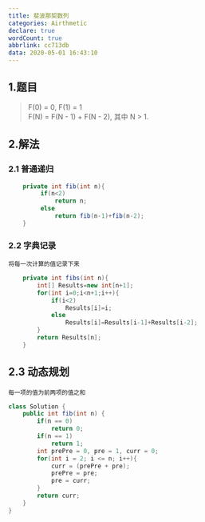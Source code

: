 ```yaml
---
title: 斐波那契数列
categories: Airthmetic
declare: true
wordCount: true
abbrlink: cc713db
data: 2020-05-01 16:43:10
---
```


## 1.题目
>F(0) = 0,   F(1) = 1<br>
>F(N) = F(N - 1) + F(N - 2), 其中 N > 1.
<!-- more -->
## 2.解法

### 2.1 普通递归
```java
    private int fib(int n){
         if(n<2)
             return n;
         else
             return fib(n-1)+fib(n-2);
    }
```
### 2.2 字典记录
 
    将每一次计算的值记录下来

```java
    private int fibs(int n){
        int[] Results=new int[n+1];
        for(int i=0;i<n+1;i++){
            if(i<2)
                Results[i]=i;
            else
                Results[i]=Results[i-1]+Results[i-2];
        }
        return Results[n];
    }
```

## 2.3 动态规划
    每一项的值为前两项的值之和
```java
class Solution {
    public int fib(int n) {
        if(n == 0)
            return 0;
        if(n == 1)
            return 1;
        int prePre = 0, pre = 1, curr = 0;
        for(int i = 2; i <= n; i++){
            curr = (prePre + pre);
            prePre = pre;
            pre = curr;
        }
        return curr;
    }
}
```
